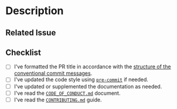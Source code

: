 # Description

<!-- Add a more detailed description of the changes if needed. -->

## Related Issue

<!-- If your PR refers to a related issue, link it here. -->

## Checklist

<!-- Mark with an `x` all the checkboxes that apply (like `[x]`) -->

- [ ] I've formatted the PR title in accordance with the
[structure of the conventional commit messages](https://www.conventionalcommits.org/en/v1.0.0/).
- [ ] I've updated the code style using [`pre-commit`](https://ikim-essen.github.io/uncovar/dev-guide/contributing/#pre-commit) if needed.
- [ ] I've updated or supplemented the documentation as needed.
- [ ] I've read the [`CODE_OF_CONDUCT.md`] document.
- [ ] I've read the [`CONTRIBUTING.md`] guide.

<!--
## Conventional Commits Format

(`<type>[optional scope]: <description>`)

## Type of Changes

- **build**: Changes that affect the build system or external dependencies (example scopes: gulp, broccoli, npm)
- **ci**: Changes to our CI configuration files and scripts (example scopes: Travis, Circle, BrowserStack, SauceLabs)
- **docs**: Documentation only changes
- **feat**: A new feature
- **fix**: A bug fix
- **perf**: A code change that improves performance
- **refactor**: A code change that neither fixes a bug nor adds a feature
- **style**: Changes that do not affect the meaning of the code (white-space, formatting, missing semi-colons, etc.)
- **test**: Adding missing tests or correcting existing tests
-->

[`CODE_OF_CONDUCT.md`]: https://github.com/IKIM-Essen/uncovar/blob/master/CODE_OF_CONDUCT.md
[`CONTRIBUTING.md`]: https://github.com/IKIM-Essen/uncovar/blob/master/CONTRIBUTING.md
